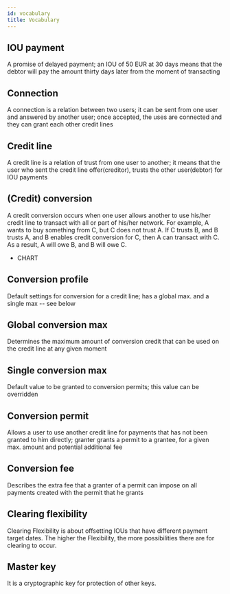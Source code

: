 ```yaml
---
id: vocabulary
title: Vocabulary
---
```


## IOU payment

A promise of delayed payment; an IOU of 50 EUR at 30 days means that the debtor will pay the amount thirty days later from the moment of transacting

## Connection

A connection is a relation between two users; it can be sent from one user and answered by another user; once accepted, the uses are connected and they can grant each other credit lines

## Credit line

A credit line is a relation of trust from one user to another; it means that the user who sent the credit line offer(creditor), trusts the other user(debtor) for IOU payments

## (Credit) conversion

A credit conversion occurs when one user allows another to use his/her credit line to transact with all or part of his/her network. For example, A wants to buy something from C, but C does not trust A. If C trusts B, and B trusts A, and B enables credit conversion for C, then A can transact with C. As a result, A will owe B, and B will owe C. 

+ CHART

## Conversion profile

Default settings for conversion for a credit line; has a global max. and a single max -- see below

## Global conversion max

Determines the maximum amount of conversion credit that can be used on the credit line at any given moment

## Single conversion max

Default value to be granted to conversion permits; this value can be overridden

## Conversion permit

Allows a user to use another credit line for payments that has not been granted to him directly; granter grants a permit to a grantee, for a given max. amount and potential additional fee

## Conversion fee

Describes the extra fee that a granter of a permit can impose on all payments created with the permit that he grants

## Clearing flexibility

Clearing Flexibility is about offsetting IOUs that have different payment target dates. The higher the Flexibility, the more possibilities there are for clearing to occur. 

## Master key

It is a cryptographic key for protection of other keys.
